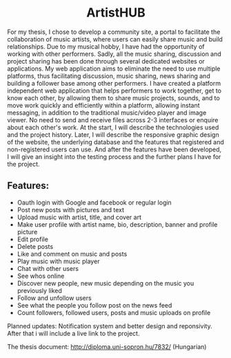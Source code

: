 <h1 align="center">ArtistHUB</h1>

<p>For my thesis, I chose to develop a community site, a portal to facilitate the collaboration of music artists, where users can easily share music and build relationships. Due to my musical hobby, I have had the opportunity of working with other performers. Sadly, all the music sharing, discussion and project sharing has been done through several dedicated websites or applications. My web application aims to eliminate the need to use multiple platforms, thus facilitating discussion, music sharing, news sharing and building a follower base among other performers. I have created a platform independent web application that helps performers to work together, get to know each other, by allowing them to share music projects, sounds, and to move work quickly and efficiently within a platform, allowing instant messaging, in addition to the traditional music/video player and image viewer. No need to send and receive files across 2-3 interfaces or enquire about each other's work. At the start, I will describe the technologies used and the project history. Later, I will describe the responsive graphic design of the website, the underlying database and the features that registered and non-registered users can use. And after the features have been developed, I will give an insight into the testing process and the further plans I have for the project. </p>

<h2>Features:</h2>
<ul>
    <li>Oauth login with Google and facebook or regular login</li>
    <li>Post new posts with pictures and text</li>
    <li>Upload music with artist, title, and cover art</li>
    <li>Make user profile with artist name, bio, description, banner and profile picture</li>
    <li>Edit profile</li>
    <li>Delete posts</li>
    <li>Like and comment on music and posts</li>
    <li>Play music with music player</li>
    <li>Chat with other users</li>
    <li>See whos online</li>
    <li>Discover new people, new music depending on the music you previously liked</li>
    <li>Follow and unfollow users</li>
    <li>See what the people you follow post on the news feed</li>
    <li>Count followers, followed users, posts and music uploads on profile</li>
</ul>

Planned updates: Notification system and better design and reponsivity. After that i will include a live link to the project.

The thesis document: http://diploma.uni-sopron.hu/7832/ (Hungarian)
